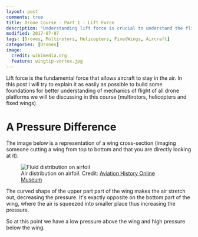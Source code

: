 ```yaml
---
layout: post
comments: true
title: Drone Course - Part 1 - Lift Force
description: "Understanding lift force is crucial to understand the flight mechanics of aircraft (including drones). This concept is relevant to every single platform we will disuss during this drone course."
modified: 2017-07-07
tags: [Drones, Multirotors, Helicopters, FixedWings, Aircraft]
categories: [Drones]
image:
  credit: wikimedia.org
  feature: wingtip-vortex.jpg
---
```


Lift force is the fundamental force that allows aircraft to stay in the air. In this post I will try to explain it as easily as possible to build some foundations for better understanding of mechanics of flight of all drone platforms we will be discussing in this course (multirotors, helicopters and fixed wings).

<!-- more -->

# A Pressure Difference

The image below is a representation of a wing cross-section (imaging someone cutting a wing from top to bottom and that you are directly looking at it). 

<figure class="center">
  <img src="{{site.url}}/images/airfoil-6a.jpg" alt="Fluid distribution on airfoil">
	<figcaption>Air distribution on airfoil. Credit: <a href="http://www.aviation-history.com/theory/airfoil.htm">Aviation History Online Museum</a></figcaption>
</figure>

The curved shape of the upper part part of the wing makes the air stretch out, decreasing the pressure. It's exactly opposite on the bottom part of the wing, where the air is squeezed into smaller place thus increasing the pressure.

So at this point we have a low pressure above the wing and high pressure below the wing. 
